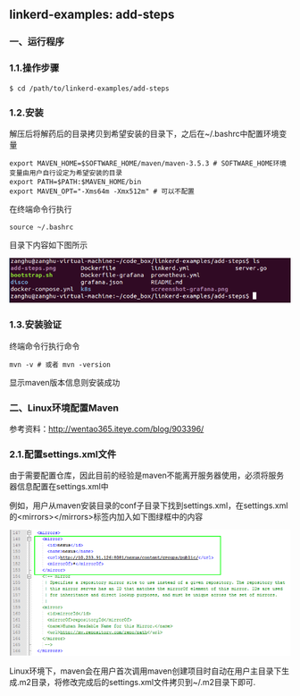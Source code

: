 ## linkerd-examples: add-steps

### 一、运行程序

### 1.1.操作步骤

```shell
$ cd /path/to/linkerd-examples/add-steps 
```

### 1.2.安装

解压后将解药后的目录拷贝到希望安装的目录下，之后在~/.bashrc中配置环境变量
```shell
export MAVEN_HOME=$SOFTWARE_HOME/maven/maven-3.5.3 # SOFTWARE_HOME环境变量由用户自行设定为希望安装的目录
export PATH=$PATH:$MAVEN_HOME/bin
export MAVEN_OPT="-Xms64m -Xmx512m" # 可以不配置
```
在终端命令行执行
```shell
source ~/.bashrc
```

目录下内容如下图所示

![](/assets/linkerd001_001.png)
### 1.3.安装验证
终端命令行执行命令
```shell
mvn -v # 或者 mvn -version
```
显示maven版本信息则安装成功

### 二、Linux环境配置Maven

参考资料：http://wentao365.iteye.com/blog/903396/

### 2.1.配置settings.xml文件

由于需要配置仓库，因此目前的经验是maven不能离开服务器使用，必须将服务器信息配置在settings.xml中

例如，用户从maven安装目录的conf子目录下找到settings.xml，在settings.xml的&lt;mirrors&gt;&lt;/mirrors&gt;标签内加入如下图绿框中的内容

![](/assets/java002_001.png)

Linux环境下，maven会在用户首次调用maven创建项目时自动在用户主目录下生成.m2目录，将修改完成后的settings.xml文件拷贝到~/.m2目录下即可.